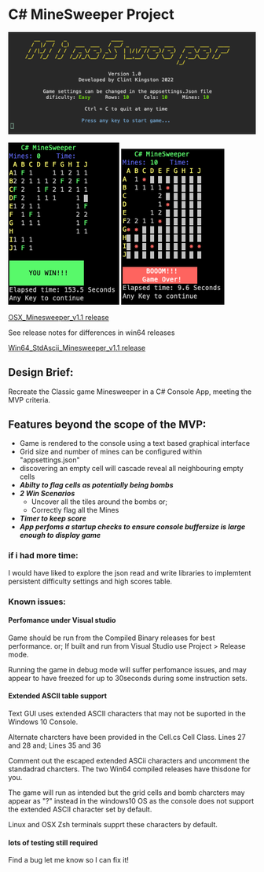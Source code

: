 # C# MineSweeper Project
![Title](https://github.com/Clint-WooliesX/MineSweeper/raw/master/images/MineSweeper.png "Credits")

![Title](https://github.com/Clint-WooliesX/MineSweeper/raw/master/images/Win.png "Win")
![Title](https://github.com/Clint-WooliesX/MineSweeper/raw/master/images/Lose.png "Lose")

[OSX_Minesweeper_v1.1 release](https://github.com/Clint-WooliesX/MineSweeper/releases/tag/OSX)

See release notes for differences in win64 releases

[Win64_StdAscii_Minesweeper_v1.1 release](https://github.com/Clint-WooliesX/MineSweeper/releases/tag/Win64)

## Design Brief:
Recreate the Classic game Minesweeper in a C# Console App, meeting the MVP criteria.

## Features beyond the scope of the MVP:
* Game is rendered to the console using a text based graphical interface
* Grid size  and number of mines can be configured within "appsettings.json"
* discovering  an empty cell will cascade reveal all neighbouring empty cells
* ***Abilty to flag cells as potentially being bombs***
* ***2 Win Scenarios***
  * Uncover all the tiles around the bombs or;
  * Correctly flag all the Mines
* ***Timer to keep score***
* ***App perfoms a startup checks to ensure console buffersize is large enough to display game***

### if i had more time:
I would have liked to explore the json read and write libraries to implemtent persistent difficulty settings and high scores table.

### Known issues:
#### Perfomance under Visual studio
Game should be run from the Compiled Binary releases for best performance.
or;
If built and run from Visual Studio use Project > Release mode.

Running the game in debug mode will suffer perfomance issues, and may appear to have freezed for up to 30seconds during some instruction sets.

#### Extended ASCII table support
Text GUI uses extended ASCII characters that may not be suported in the Windows 10 Console.

Alternate charcters have been provided in the Cell.cs Cell Class.
Lines 27 and 28
and;
Lines 35 and 36

Comment out the escaped extended ASCii characters and uncomment the standadrad charcters. The two Win64 compiled releases have thisdone for you.

The game will run as intended but the grid cells and bomb charcters may appear as "?" instead in the windows10 OS as the console does not support the extended ASCII character set by default.

Linux and OSX Zsh terminals supprt these characters by default.

#### lots of testing still required
Find a bug let me know so I can fix it!




